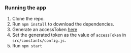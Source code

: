 ### Running the app
1. Clone the repo.
2. Run `npm install` to download the dependencies.
3. Generate an accessToken [here](https://not-an-aardvark.github.io/reddit-oauth-helper/)
4. Set the generated token as the value of `accessToken` in `src/constants/config.js`.
5. Run `npm start`
